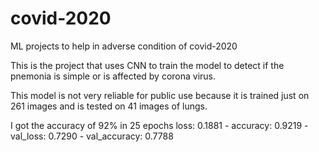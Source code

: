 # covid-2020
ML projects to help in adverse condition of covid-2020

This is the project that uses CNN to train the model to detect if the pnemonia is simple or is affected by corona virus.

This model is not very reliable for public use because it is trained just on 261 images and is tested on 41 images of lungs.

I got the accuracy of 92% in 25 epochs
loss: 0.1881 - accuracy: 0.9219 - val_loss: 0.7290 - val_accuracy: 0.7788
